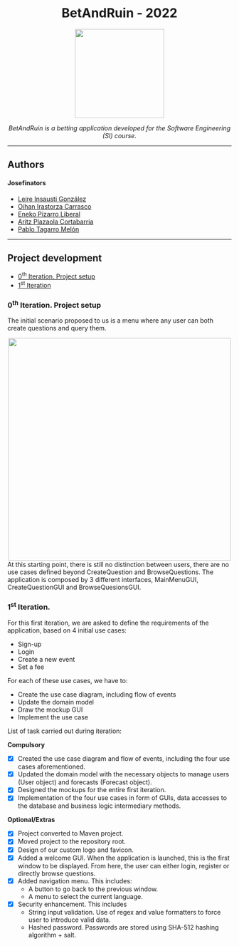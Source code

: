 <h1 align="center">BetAndRuin - 2022</h1>
<div align="center">
  <img width="200" src="https://user-images.githubusercontent.com/33251573/158073590-35b9dca0-3d7f-44ae-b712-48a151511763.jpg">
</div>
<p align="center"><i>BetAndRuin is a betting application developed for the Software Engineering (SI) course.</i></p>

---

## Authors
#### Josefinators
- [Leire Insausti González](https://github.com/LeireInsausti)
- [Oihan Irastorza Carrasco](https://github.com/Botxan)
- [Eneko Pizarro Liberal](https://github.com/itsNko)
- [Aritz Plazaola Cortabarria](https://github.com/Poxito)
- [Pablo Tagarro Melón](https://github.com/pablobec93)

---

## Project development
- [0<sup>th</sup> Iteration. Project setup](#0th-iteration-project-setup)
- [1<sup>st</sup> Iteration](#1st-iteration)

### 0<sup>th</sup> Iteration. Project setup
The initial scenario proposed to us is a menu where any user can both create questions and query them.
<div align="center">
  <img width="500" src="https://user-images.githubusercontent.com/33251573/158075109-c6d28f47-cb27-455d-aec2-c570f4de6e66.PNG">
</div>
At this starting point, there is still no distinction between users, there are no use cases defined beyond CreateQuestion and BrowseQuestions. The application is composed by 3 different interfaces, MainMenuGUI, CreateQuestionGUI and BrowseQuesionsGUI.

### 1<sup>st</sup> Iteration.
For this first iteration, we are asked to define the requirements of the application, based on 4 initial use cases:
- Sign-up
- Login
- Create a new event
- Set a fee

For each of these use cases, we have to:
- Create the use case diagram, including flow of events
- Update the domain model
- Draw the mockup GUI
- Implement the use case

List of task carried out during iteration:

**Compulsory**
- [x] Created the use case diagram and flow of events, including the four use cases aforementioned.
- [x] Updated the domain model with the necessary objects to manage users (User object) and forecasts (Forecast object).
- [x] Designed the mockups for the entire first iteration.
- [x] Implementation of the four use cases in form of GUIs, data accesses to the database and business logic intermediary methods. 

**Optional/Extras**
- [x] Project converted to Maven project.
- [x] Moved project to the repository root.
- [x] Design of our custom logo and favicon.
- [x] Added a welcome GUI. When the application is launched, this is the first window to be displayed. From here, the user can either login, register or directly browse questions.
- [x] Added navigation menu. This includes:
  * A button to go back to the previous window.
  * A menu to select the current language.
- [x] Security enhancement. This includes
  * String input validation. Use of regex and value formatters to force user to introduce valid data.
  * Hashed password. Passwords are stored using SHA-512 hashing algorithm + salt.